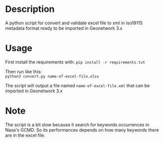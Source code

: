 # Description
A python script for convert and validate excel file to xml in iso19115 metadata format ready to be imported in Geonetwork 3.x

# Usage

First install the requirements with:
`pip install -r requirements.txt`

Then run like this:  
`python3 convert.py name-of-excel-file.xlsx`

The script will output a file named `name-of-excel-file.xml` that can be imported in Geonetwork 3.x

# Note

The script is a bit slow because it search for keywords occurrences in Nasa's GCMD. So its performances depends on how many keywords there are in the excel file.